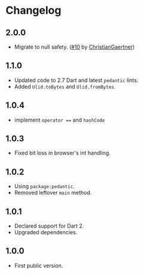 # Changelog

## 2.0.0

- Migrate to null safety. ([#10](https://github.com/agilord/ulid/pull/10) by [ChristianGaertner](https://github.com/ChristianGaertner))

## 1.1.0

- Updated code to 2.7 Dart and latest `pedantic` lints. 
- Added `Ulid.toBytes` and `Ulid.fromBytes`.

## 1.0.4

- implement `operator ==` and `hashCode`

## 1.0.3

- Fixed bit loss in browser's int handling.

## 1.0.2

- Using `package:pedantic`.
- Removed leftover `main` method.

## 1.0.1

- Declared support for Dart 2.
- Upgraded dependencies.

## 1.0.0

- First public version.

